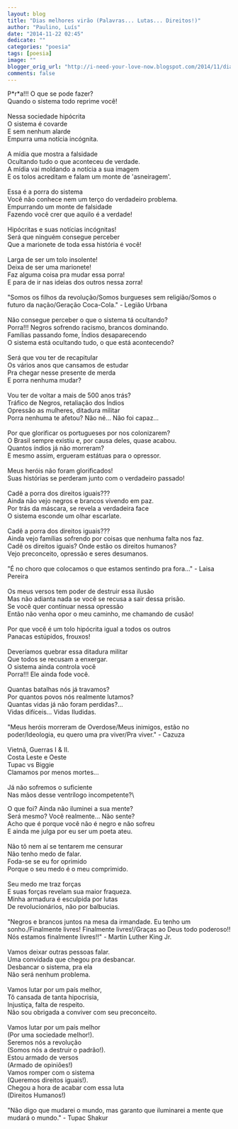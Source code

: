 ```yaml
---
layout: blog
title: "Dias melhores virão (Palavras... Lutas... Direitos!)"
author: "Paulino, Luís"
date: "2014-11-22 02:45"
dedicate: ""
categories: "poesia"
tags: [poesia]
image: ""
blogger_orig_url: "http://i-need-your-love-now.blogspot.com/2014/11/dias-melhores-virao-palavras-lutas.html"
comments: false
---
```


P\*r\*a!!! O que se pode fazer?\
Quando o sistema todo reprime você!\
\
Nessa sociedade hipócrita\
O sistema é covarde\
E sem nenhum alarde\
Empurra uma notícia incógnita.\
\
A mídia que mostra a falsidade\
Ocultando tudo o que aconteceu de verdade.\
A mídia vai moldando a notícia a sua imagem\
E os tolos acreditam e falam um monte de 'asneiragem'.\
\
Essa é a porra do sistema\
Você não conhece nem um terço do verdadeiro problema.\
Empurrando um monte de falsidade\
Fazendo você crer que aquilo é a verdade!\
\
Hipócritas e suas notícias incógnitas!\
Será que ninguém consegue perceber\
Que a marionete de toda essa história é você!\
\
Larga de ser um tolo insolente!\
Deixa de ser uma marionete!\
Faz alguma coisa pra mudar essa porra!\
E para de ir nas ideias dos outros nessa zorra!\
\
"Somos os filhos da revolução/Somos burgueses sem religião/Somos o futuro da nação/Geração Coca-Cola." - Legião Urbana\
\
Não consegue perceber o que o sistema tá ocultando?\
Porra!!! Negros sofrendo racismo, brancos dominando.\
Famílias passando fome, Índios desaparecendo\
O sistema está ocultando tudo, o que está acontecendo?\
\
Será que vou ter de recapitular\
Os vários anos que cansamos de estudar\
Pra chegar nesse presente de merda\
E porra nenhuma mudar?\
\
Vou ter de voltar a mais de 500 anos trás?\
Tráfico de Negros, retaliação dos Índios\
Opressão as mulheres, ditadura militar\
Porra nenhuma te afetou? Não né... Não foi capaz...\
\
Por que glorificar os portugueses por nos colonizarem?\
O Brasil sempre existiu e, por causa deles, quase acabou.\
Quantos índios já não morreram?\
E mesmo assim, ergueram estátuas para o opressor.\
\
Meus heróis não foram glorificados!\
Suas histórias se perderam junto com o verdadeiro passado!\
\
Cadê a porra dos direitos iguais???\
Ainda não vejo negros e brancos vivendo em paz.\
Por trás da máscara, se revela a verdadeira face\
O sistema esconde um olhar escarlate.\
\
Cadê a porra dos direitos iguais???\
Ainda vejo famílias sofrendo por coisas que nenhuma falta nos faz.\
Cadê os direitos iguais? Onde estão os direitos humanos?\
Vejo preconceito, opressão e seres desumanos.\
\
"É no choro que colocamos o que estamos sentindo pra fora..." - Laisa Pereira\
\
Os meus versos tem poder de destruir essa ilusão\
Mas não adianta nada se você se recusa a sair dessa prisão.\
Se você quer continuar nessa opressão\
Então não venha opor o meu caminho, me chamando de cusão!\
\
Por que você é um tolo hipócrita igual a todos os outros\
Panacas estúpidos, frouxos!\
\
Deveríamos quebrar essa ditadura militar\
Que todos se recusam a enxergar.\
O sistema ainda controla você\
Porra!!! Ele ainda fode você.\
\
Quantas batalhas nós já travamos?\
Por quantos povos nós realmente lutamos?\
Quantas vidas já não foram perdidas?...\
Vidas difíceis... Vidas Iludidas.\
\
"Meus heróis morreram de Overdose/Meus inimigos, estão no poder/Ideologia, eu quero uma pra viver/Pra viver." - Cazuza\
\
Vietnã, Guerras I &amp; II.\
Costa Leste e Oeste\
Tupac vs Biggie\
Clamamos por menos mortes...\
\
Já não sofremos o suficiente\
Nas mãos desse ventrílogo incompetente?\

O que foi? Ainda não iluminei a sua mente?\
Será mesmo? Você realmente... Não sente?\
Acho que é porque você não é negro e não sofreu\
E ainda me julga por eu ser um poeta ateu.\
\
Não tô nem aí se tentarem me censurar\
Não tenho medo de falar.\
Foda-se se eu for oprimido\
Porque o seu medo é o meu comprimido.\
\
Seu medo me traz forças\
E suas forças revelam sua maior fraqueza.\
Minha armadura é esculpida por lutas\
De revolucionários, não por balbucias.\
\
"Negros e brancos juntos na mesa da irmandade. Eu tenho um sonho./Finalmente livres! Finalmente livres!/Graças ao Deus todo poderoso!! Nós estamos finalmente livres!!" - Martin Luther King Jr.\
\
Vamos deixar outras pessoas falar.\
Uma convidada que chegou pra desbancar.\
Desbancar o sistema, pra ela\
Não será nenhum problema.\
\
Vamos lutar por um país melhor,\
Tô cansada de tanta hipocrisia,\
Injustiça, falta de respeito.\
Não sou obrigada a conviver com seu preconceito.\
\
Vamos lutar por um país melhor\
(Por uma sociedade melhor!).\
Seremos nós a revolução\
(Somos nós a destruir o padrão!).\
Estou armado de versos\
(Armado de opiniões!)\
Vamos romper com o sistema\
(Queremos direitos iguais!).\
Chegou a hora de acabar com essa luta\
(Direitos Humanos!)\
\
"Não digo que mudarei o mundo, mas garanto que iluminarei a mente que mudará o mundo." - Tupac Shakur
